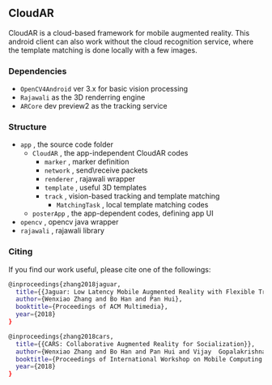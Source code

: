 ## CloudAR
CloudAR is a cloud-based framework for mobile augmented reality. This android client
can also work without the cloud recognition service, where the template matching is
done locally with a few images.

### Dependencies

* `OpenCV4Android` ver 3.x for basic vision processing
* `Rajawali` as the 3D renderring engine
* `ARCore` dev preview2 as the tracking service

### Structure

* `app` , the source code folder
    * `CloudAR` , the app-independent CloudAR codes
        * `marker` , marker definition
        * `network` , send\receive packets
        * `renderer` , rajawali wrapper
        * `template` , useful 3D templates
        * `track` , vision-based tracking and template matching 
            * `MatchingTask` , local template matching codes
    * `posterApp` , the app-dependent codes, defining app UI
* `opencv` , opencv java wrapper
* `rajawali` , rajawali library

### Citing

If you find our work useful, please cite one of the followings:

```sh
@inproceedings{zhang2018jaguar,
  title={{Jaguar: Low Latency Mobile Augmented Reality with Flexible Tracking}},
  author={Wenxiao Zhang and Bo Han and Pan Hui},
  booktitle={Proceedings of ACM Multimedia},
  year={2018}
}

@inproceedings{zhang2018cars,
  title={{CARS: Collaborative Augmented Reality for Socialization}},
  author={Wenxiao Zhang and Bo Han and Pan Hui and Vijay  Gopalakrishnan and Eric Zavesky and Feng Qian},
  booktitle={Proceedings of International Workshop on Mobile Computing Systems and Applications (HotMobile)},
  year={2018}
}
```
